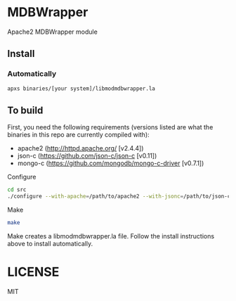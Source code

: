 # MDBWrapper

Apache2 MDBWrapper module

## Install

### Automatically

```bash
apxs binaries/[your system]/libmodmdbwrapper.la
```


## To build

First, you need the following requirements (versions listed are what the binaries in this repo are currently compiled with):

* apache2 (http://httpd.apache.org/ [v2.4.4])
* json-c (https://github.com/json-c/json-c [v0.11])
* mongo-c (https://github.com/mongodb/mongo-c-driver [v0.7.1])


Configure

```bash
cd src
./configure --with-apache=/path/to/apache2 --with-jsonc=/path/to/json-c --with-mongoc=/path/to/mongo-c
```

Make

```bash
make
```

Make creates a libmodmdbwrapper.la file. Follow the install instructions above to install automatically.


# LICENSE

MIT